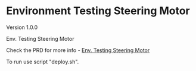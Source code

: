 # Environment Testing Steering Motor

Version 1.0.0

Env. Testing Steering Motor

Check the PRD for more info - [Env. Testing Steering Motor](https://bw-robotics.atlassian.net/wiki/spaces/RH/pages/436994564/Env.+Testing+Steering+Motor)

To run use script "deploy.sh".
